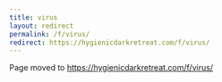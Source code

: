 ```yaml
---
title: virus
layout: redirect
permalink: /f/virus/
redirect: https://hygienicdarkretreat.com/f/virus/
---
```


Page moved to <https://hygienicdarkretreat.com/f/virus/>

